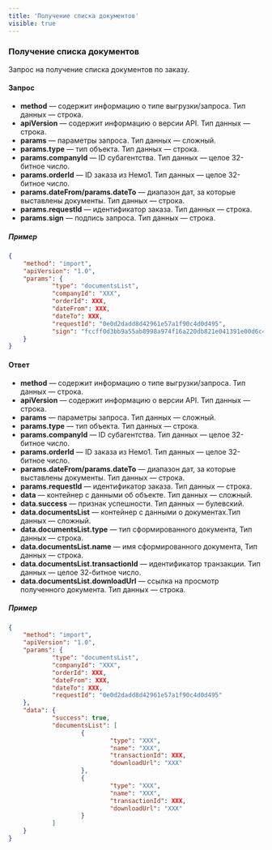 ```yaml
---
title: 'Получение списка документов'
visible: true
---
```


### Получение списка документов

Запрос на получение списка документов по заказу.

#### Запрос

-   **method** — содержит информацию о типе выгрузки/запроса. Тип данных — строка.
-   **apiVersion** — содержит информацию о версии API. Тип данных — строка. 
-   **params** — параметры запроса. Тип данных — сложный.
-   **params.type** — тип объекта. Тип данных — строка.
-   **params.companyId** — ID субагентства. Тип данных — целое 32-битное число.
-   **params.orderId** — ID заказа из Немо1. Тип данных — целое 32-битное число.
-   **params.dateFrom/params.dateTo** — диапазон дат, за которые выставлены документы. Тип данных — строка.
-   **params.requestId** — идентификатор заказа. Тип данных — строка.
-   **params.sign** — подпись запроса. Тип данных — строка.

##### Пример
```json
{
    "method": "import",
    "apiVersion": "1.0",
    "params": {
        	"type": "documentsList",
        	"companyId": "XXX",
        	"orderId": XXX,
        	"dateFrom": XXX,
        	"dateTo": XXX,
        	"requestId": "0e0d2dadd8d42961e57a1f90c4d0d495",
        	"sign": "fccff0d3bb9a55ab8998a974f16a220db821e041391e00d6c48441c93617ce27"
    }
}
```

#### Ответ

-   **method** — содержит информацию о типе выгрузки/запроса. Тип данных — строка.
-   **apiVersion** — содержит информацию о версии API. Тип данных — строка. 
-   **params** — параметры запроса. Тип данных — сложный.
-   **params.type** — тип объекта. Тип данных — строка.
-   **params.companyId** — ID субагентства. Тип данных — целое 32-битное число. 
-   **params.orderId** — ID заказа из Немо1. Тип данных — целое 32-битное число.
-   **params.dateFrom/params.dateTo** — диапазон дат, за которые выставлены документы. Тип данных — строка.
-   **params.requestId** — идентификатор заказа. Тип данных — строка.
-   **data** — контейнер с данными об объекте. Тип данных — сложный.
-   **data.success** — признак успешности. Тип данных — булевский.
-   **data.documentsList** — контейнер с данными о документах.Тип данных — сложный.
-   **data.documentsList.type** — тип сформированного документа, Тип данных — строка.
-   **data.documentsList.name** — имя сформированного документа, Тип данных — строка.
-   **data.documentsList.transactionId** — идентификатор транзакции. Тип данных — целое 32-битное число.
-   **data.documentsList.downloadUrl** — ссылка на просмотр полученного документа. Тип данных — строка.

##### Пример
```json
{
    "method": "import",
    "apiVersion": "1.0",
    "params": {
        	"type": "documentsList",
        	"companyId": "XXX",
        	"orderId": XXX,
        	"dateFrom": XXX,
        	"dateTo": XXX,
        	"requestId": "0e0d2dadd8d42961e57a1f90c4d0d495"
    },
    "data": {
        	"success": true,
        	"documentsList": [
                	{
                        	"type": "XXX",
                        	"name": "XXX",
                        	"transactionId": XXX,
                        	"downloadUrl": "XXX"
                	},
                	{
                        	"type": "XXX",
                        	"name": "XXX",
                        	"transactionId": XXX,
                        	"downloadUrl": "XXX"
                	}
        	]
    }
}
```
